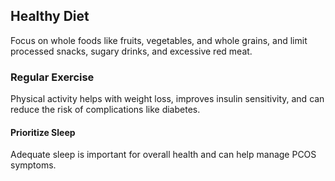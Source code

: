 ## Healthy Diet

Focus on whole foods like fruits, vegetables, and whole grains, and limit processed snacks, sugary drinks, and excessive red meat.

### Regular Exercise

Physical activity helps with weight loss, improves insulin sensitivity, and can reduce the risk of complications like diabetes.

#### Prioritize Sleep

Adequate sleep is important for overall health and can help manage PCOS symptoms.